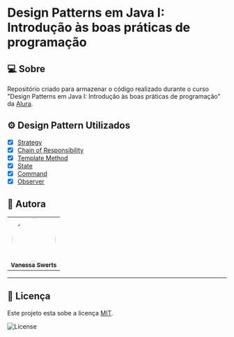 # Design Patterns em Java I: Introdução às boas práticas de programação

## 💻 Sobre 

Repositório criado para armazenar o código realizado durante o curso "Design Patterns em Java I: Introdução às boas práticas de programação" da [Alura](https://cursos.alura.com.br/course/introducao-design-patterns-java).

## :gear: Design Pattern Utilizados
  
  - [x] [Strategy](https://refactoring.guru/design-patterns/strategy)
  - [x] [Chain of Responsibility](https://refactoring.guru/design-patterns/chain-of-responsibility)
  - [x] [Template Method](https://refactoring.guru/design-patterns/template-method)
  - [x] [State](https://refactoring.guru/design-patterns/state)
  - [x] [Command](https://refactoring.guru/design-patterns/command)
  - [x] [Observer](https://refactoring.guru/design-patterns/observer)

## 🦸 Autora

<table>
  <tr>   
    <td align="center"><a href="https://github.com/vanessaSwerts/"><img style="border-radius: 50%;" src="https://avatars2.githubusercontent.com/u/57146734?v=4" width="100px;" alt=""/><br /><sub><b>Vanessa Swerts</b></sub></a></td>  
  </tr>
</table>

---

## 📝 Licença

Este projeto esta sobe a licença [MIT](./LICENSE).

   <img alt="License" src="https://img.shields.io/badge/license-MIT-brightgreen">  

